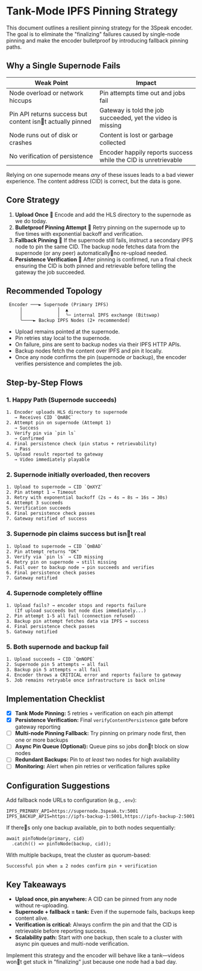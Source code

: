 # Tank-Mode IPFS Pinning Strategy

This document outlines a resilient pinning strategy for the 3Speak encoder. The goal is to eliminate the "finalizing" failures caused by single-node pinning and make the encoder bulletproof by introducing fallback pinning paths.

## Why a Single Supernode Fails

| Weak Point | Impact |
|------------|--------|
| Node overload or network hiccups | Pin attempts time out and jobs fail |
| Pin API returns success but content isnt actually pinned | Gateway is told the job succeeded, yet the video is missing |
| Node runs out of disk or crashes | Content is lost or garbage collected |
| No verification of persistence | Encoder happily reports success while the CID is unretrievable |

Relying on one supernode means *any* of these issues leads to a bad viewer experience. The content address (CID) is correct, but the data is gone.

## Core Strategy

1. **Upload Once**  Encode and add the HLS directory to the supernode as we do today.
2. **Bulletproof Pinning Attempt**  Retry pinning on the supernode up to five times with exponential backoff and verification.
3. **Fallback Pinning**  If the supernode still fails, instruct a secondary IPFS node to pin the same CID. The backup node fetches data from the supernode (or any peer) automaticallyno re-upload needed.
4. **Persistence Verification**  After pinning is confirmed, run a final check ensuring the CID is both pinned and retrievable before telling the gateway the job succeeded.

## Recommended Topology

```
 Encoder ───► Supernode (Primary IPFS)
     │             │  ▲
     │             │  ╰─ internal IPFS exchange (Bitswap)
     ╰────► Backup IPFS Nodes (2+ recommended)
```

* Upload remains pointed at the supernode.
* Pin retries stay local to the supernode.
* On failure, pins are sent to backup nodes via their IPFS HTTP APIs.
* Backup nodes fetch the content over IPFS and pin it locally.
* Once any node confirms the pin (supernode *or* backup), the encoder verifies persistence and completes the job.

## Step-by-Step Flows

### 1. Happy Path (Supernode succeeds)

```
1. Encoder uploads HLS directory to supernode
   → Receives CID `QmABC`
2. Attempt pin on supernode (Attempt 1)
   → Success
3. Verify pin via `pin ls`
   → Confirmed
4. Final persistence check (pin status + retrievability)
   → Pass
5. Upload result reported to gateway
   → Video immediately playable
```

### 2. Supernode initially overloaded, then recovers

```
1. Upload to supernode → CID `QmXYZ`
2. Pin attempt 1 → Timeout
3. Retry with exponential backoff (2s → 4s → 8s → 16s → 30s)
4. Attempt 3 succeeds
5. Verification succeeds
6. Final persistence check passes
7. Gateway notified of success
```

### 3. Supernode pin claims success but isnt real

```
1. Upload to supernode → CID `QmBAD`
2. Pin attempt returns "OK"
3. Verify via `pin ls` → CID missing
4. Retry pin on supernode → still missing
5. Fail over to backup node → pin succeeds and verifies
6. Final persistence check passes
7. Gateway notified
```

### 4. Supernode completely offline

```
1. Upload fails? → encoder stops and reports failure
   (If upload succeeds but node dies immediately...)
2. Pin attempt 1-5 all fail (connection refused)
3. Backup pin attempt fetches data via IPFS → success
4. Final persistence check passes
5. Gateway notified
```

### 5. Both supernode and backup fail

```
1. Upload succeeds → CID `QmNOPE`
2. Supernode pin 5 attempts → all fail
3. Backup pin 5 attempts → all fail
4. Encoder throws a CRITICAL error and reports failure to gateway
5. Job remains retryable once infrastructure is back online
```

## Implementation Checklist

- [x] **Tank Mode Pinning:** 5 retries + verification on each pin attempt
- [x] **Persistence Verification:** Final `verifyContentPersistence` gate before gateway reporting
- [ ] **Multi-node Pinning Fallback:** Try pinning on primary node first, then one or more backups
- [ ] **Async Pin Queue (Optional):** Queue pins so jobs dont block on slow nodes
- [ ] **Redundant Backups:** Pin to *at least* two nodes for high availability
- [ ] **Monitoring:** Alert when pin retries or verification failures spike

## Configuration Suggestions

Add fallback node URLs to configuration (e.g., `.env`):

```
IPFS_PRIMARY_API=https://supernode.3speak.tv:5001
IPFS_BACKUP_APIS=https://ipfs-backup-1:5001,https://ipfs-backup-2:5001
```

If theres only one backup available, pin to both nodes sequentially:

```
await pinToNode(primary, cid)
  .catch(() => pinToNode(backup, cid));
```

With multiple backups, treat the cluster as quorum-based:

```
Successful pin when ≥ 2 nodes confirm pin + verification
```

## Key Takeaways

- **Upload once, pin anywhere:** A CID can be pinned from any node without re-uploading.
- **Supernode + fallback = tank:** Even if the supernode fails, backups keep content alive.
- **Verification is critical:** Always confirm the pin and that the CID is retrievable before reporting success.
- **Scalability path:** Start with one backup, then scale to a cluster with async pin queues and multi-node verification.

Implement this strategy and the encoder will behave like a tank—videos wont get stuck in "finalizing" just because one node had a bad day.
